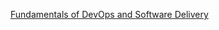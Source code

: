 [Fundamentals of DevOps and Software Delivery](https://www.gruntwork.io/books/fundamentals-of-devops?ref=gruntwork-blog-medium-announcement-post)
